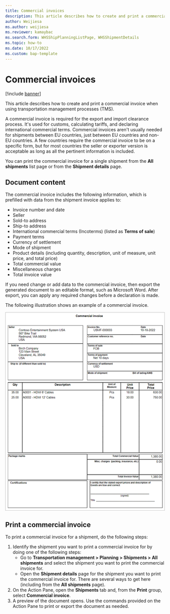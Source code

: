 ```yaml
---
title: Commercial invoices
description: This article describes how to create and print a commercial invoice when using transportation management processes (TMS).  
author: Weijiesa
ms.author: weijiesa
ms.reviewer: kamaybac
ms.search.form: WHSShipPlanningListPage, WHSShipmentDetails
ms.topic: how-to
ms.date: 10/17/2022
ms.custom: bap-template
---
```


# Commercial invoices

[!include [banner](../includes/banner.md)]

This article describes how to create and print a commercial invoice when using transportation management processes (TMS).

A commercial invoice is required for the export and import clearance process. It's used for customs, calculating tariffs, and declaring international commercial terms. Commercial invoices aren't usually needed for shipments between EU countries, just between EU countries and non-EU countries. A few countries require the commercial invoice to be on a specific form, but for most countries the seller or exporter version is acceptable as long as all the pertinent information is included.

You can print the commercial invoice for a single shipment from the **All shipments** list page or from the **Shipment details** page.

## Document content

The commercial invoice includes the following information, which is prefilled with data from the shipment invoice applies to:

- Invoice number and date
- Seller
- Sold-to address
- Ship-to address
- International commercial terms (Incoterms) (listed as **Terms of sale**)
- Payment terms
- Currency of settlement
- Mode of shipment
- Product details (including quantity, description, unit of measure, unit price, and total price)
- Total commercial value
- Miscellaneous charges
- Total invoice value

If you need change or add data to the commercial invoice, then export the generated document to an editable format, such as Microsoft Word. After export, you can apply any required changes before a declaration is made.

The following illustration shows an example of a commercial invoice.

![Example commercial invoice.](media/commercial-invoice-example.png "Example commercial invoice")

## Print a commercial invoice

To print a commercial invoice for a shipment, do the following steps:

1. Identify the shipment you want to print a commercial invoice for by doing one of the following steps:
    - Go to **Transportation management \> Planning \> Shipments \> All shipments** and select the shipment you want to print the commercial invoice for.
    - Open the **Shipment details** page for the shipment you want to print the commercial invoice for. There are several ways to get here (including from the **All shipments** page).
1. On the Action Pane, open the **Shipments** tab and, from the **Print** group, select **Commercial invoice**.
1. A preview of the document opens. Use the commands provided on the Action Pane to print or export the document as needed.
